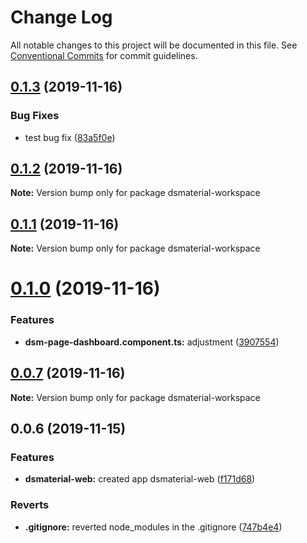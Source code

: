 # Change Log

All notable changes to this project will be documented in this file.
See [Conventional Commits](https://conventionalcommits.org) for commit guidelines.

## [0.1.3](https://github.com/diegoavieira/dsmaterial-workspace/compare/v0.1.2...v0.1.3) (2019-11-16)

### Bug Fixes

- test bug fix ([83a5f0e](https://github.com/diegoavieira/dsmaterial-workspace/commit/83a5f0ecf93b8f6430a99004efef2add6f51ddd0))

## [0.1.2](https://github.com/diegoavieira/dsmaterial-workspace/compare/v0.1.1...v0.1.2) (2019-11-16)

**Note:** Version bump only for package dsmaterial-workspace

## [0.1.1](https://github.com/diegoavieira/dsmaterial-workspace/compare/v0.1.0...v0.1.1) (2019-11-16)

**Note:** Version bump only for package dsmaterial-workspace

# [0.1.0](https://github.com/diegoavieira/dsmaterial-workspace/compare/v0.0.7...v0.1.0) (2019-11-16)

### Features

- **dsm-page-dashboard.component.ts:** adjustment ([3907554](https://github.com/diegoavieira/dsmaterial-workspace/commit/39075548e6956756644a7d3caa105118bf5dd2ef))

## [0.0.7](https://github.com/diegoavieira/dsmaterial-workspace/compare/v0.0.6...v0.0.7) (2019-11-16)

**Note:** Version bump only for package dsmaterial-workspace

## 0.0.6 (2019-11-15)

### Features

- **dsmaterial-web:** created app dsmaterial-web ([f171d68](https://github.com/diegoavieira/dsmaterial-workspace/commit/f171d68f1266ebf1408a111303ae32bd099dad2b))

### Reverts

- **.gitignore:** reverted node_modules in the .gitignore ([747b4e4](https://github.com/diegoavieira/dsmaterial-workspace/commit/747b4e48bf28435ed53cb6dbb4f593e0dd756f5f))
